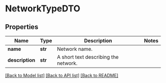 # NetworkTypeDTO

## Properties
Name | Type | Description | Notes
------------ | ------------- | ------------- | -------------
**name** | **str** | Network name. | 
**description** | **str** | A short text describing the network. | 

[[Back to Model list]](../README.md#documentation-for-models) [[Back to API list]](../README.md#documentation-for-api-endpoints) [[Back to README]](../README.md)


